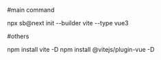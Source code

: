 #main command 

 npx sb@next init --builder vite --type vue3


 #others 

npm install vite -D
npm install @vitejs/plugin-vue -D